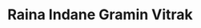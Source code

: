 ---
title: "Raina Indane Gramin Vitrak"
url: /rainagar/raina-indane-gramin-vitrak/
shop: Gasflaschen
---